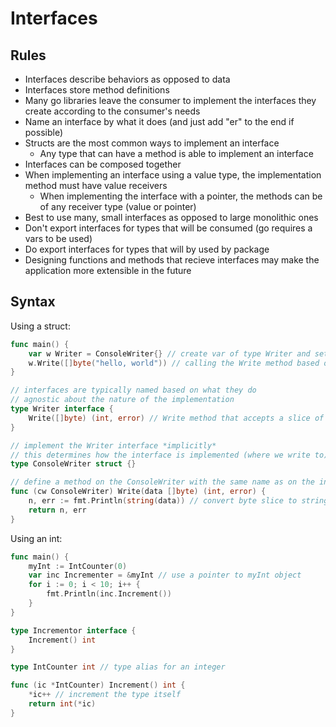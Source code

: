 # Interfaces

## Rules
- Interfaces describe behaviors as opposed to data
- Interfaces store method definitions
- Many go libraries leave the consumer to implement the interfaces they create according to the consumer's needs
- Name an interface by what it does (and just add "er" to the end if possible)
- Structs are the most common ways to implement an interface
  - Any type that can have a method is able to implement an interface
- Interfaces can be composed together
- When implementing an interface using a value type, the implementation method must have value receivers
  - When implementing the interface with a pointer, the methods can be of any receiver type (value or pointer) 
- Best to use many, small interfaces as opposed to large monolithic ones
- Don't export interfaces for types that will be consumed (go requires a vars to be used)
- Do export interfaces for types that will by used by package
- Designing functions and methods that recieve interfaces may make the application more extensible in the future


## Syntax

Using a struct:
```go
func main() {
	var w Writer = ConsoleWriter{} // create var of type Writer and set it to a ConsoleWriter instance
	w.Write([]byte("hello, world")) // calling the Write method based on it's signiture in th interface
}

// interfaces are typically named based on what they do
// agnostic about the nature of the implementation
type Writer interface {
	Write([]byte) (int, error) // Write method that accepts a slice of bytes and returns an int and an error
}

// implement the Writer interface *implicitly*
// this determines how the interface is implemented (where we write to)
type ConsoleWriter struct {}

// define a method on the ConsoleWriter with the same name as on the interface
func (cw ConsoleWriter) Write(data []byte) (int, error) {
	n, err := fmt.Println(string(data)) // convert byte slice to string and print to console
	return n, err
}
```

Using an int:
```go
func main() {
	myInt := IntCounter(0)
	var inc Incrementer = &myInt // use a pointer to myInt object
	for i := 0; i < 10; i++ {
		fmt.Println(inc.Increment())
	}
}

type Incrementor interface {
	Increment() int
}

type IntCounter int // type alias for an integer

func (ic *IntCounter) Increment() int {
	*ic++ // increment the type itself
	return int(*ic)
}
```
